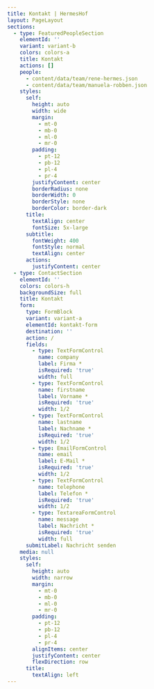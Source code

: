 ```yaml
---
title: Kontakt | HermesHof
layout: PageLayout
sections:
  - type: FeaturedPeopleSection
    elementId: ''
    variant: variant-b
    colors: colors-a
    title: Kontakt
    actions: []
    people:
      - content/data/team/rene-hermes.json
      - content/data/team/manuela-robben.json
    styles:
      self:
        height: auto
        width: wide
        margin:
          - mt-0
          - mb-0
          - ml-0
          - mr-0
        padding:
          - pt-12
          - pb-12
          - pl-4
          - pr-4
        justifyContent: center
        borderRadius: none
        borderWidth: 0
        borderStyle: none
        borderColor: border-dark
      title:
        textAlign: center
        fontSize: 5x-large
      subtitle:
        fontWeight: 400
        fontStyle: normal
        textAlign: center
      actions:
        justifyContent: center
  - type: ContactSection
    elementId: ''
    colors: colors-h
    backgroundSize: full
    title: Kontakt
    form:
      type: FormBlock
      variant: variant-a
      elementId: kontakt-form
      destination: ''
      action: /
      fields:
        - type: TextFormControl
          name: company
          label: Firma *
          isRequired: 'true'
          width: full
        - type: TextFormControl
          name: firstname
          label: Vorname *
          isRequired: 'true'
          width: 1/2
        - type: TextFormControl
          name: lastname
          label: Nachname *
          isRequired: 'true'
          width: 1/2
        - type: EmailFormControl
          name: email
          label: E-Mail *
          isRequired: 'true'
          width: 1/2
        - type: TextFormControl
          name: telephone
          label: Telefon *
          isRequired: 'true'
          width: 1/2
        - type: TextareaFormControl
          name: message
          label: Nachricht *
          isRequired: 'true'
          width: full
      submitLabel: Nachricht senden
    media: null
    styles:
      self:
        height: auto
        width: narrow
        margin:
          - mt-0
          - mb-0
          - ml-0
          - mr-0
        padding:
          - pt-12
          - pb-12
          - pl-4
          - pr-4
        alignItems: center
        justifyContent: center
        flexDirection: row
      title:
        textAlign: left
---
```

